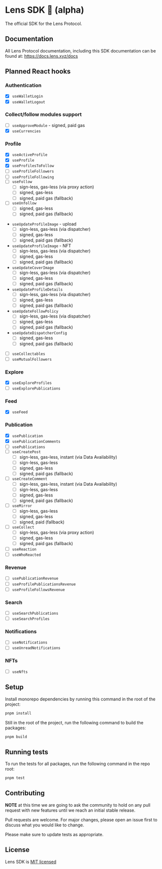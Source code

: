 # Lens SDK 🌿 (alpha)

The official SDK for the Lens Protocol.

## Documentation

All Lens Protocol documentation, including this SDK documentation can be found at: https://docs.lens.xyz/docs

## Planned React hooks

### Authentication

- [x] `useWalletLogin`
- [x] `useWalletLogout`

### Collect/follow modules support

- [ ] `useApproveModule` - signed, paid gas
- [x] `useCurrencies`

### Profile

- [x] `useActiveProfile`
- [x] `useProfile`
- [x] `useProfilesToFollow`
- [ ] `useProfileFollowers`
- [ ] `useProfileFollowing`
- [ ] `useFollow`
  - [ ] sign-less, gas-less (via proxy action)
  - [ ] signed, gas-less
  - [ ] signed, paid gas (fallback)
- [ ] `useUnfollow`
  - [ ] signed, gas-less
  - [ ] signed, paid gas (fallback)
- `useUpdateProfileImage` - upload
  - [ ] sign-less, gas-less (via dispatcher)
  - [ ] signed, gas-less
  - [ ] signed, paid gas (fallback)
- `useUpdateProfileImage` - NFT
  - [ ] sign-less, gas-less (via dispatcher)
  - [ ] signed, gas-less
  - [ ] signed, paid gas (fallback)
- `useUpdateCoverImage`
  - [ ] sign-less, gas-less (via dispatcher)
  - [ ] signed, gas-less
  - [ ] signed, paid gas (fallback)
- `useUpdateProfileDetails`
  - [ ] sign-less, gas-less (via dispatcher)
  - [ ] signed, gas-less
  - [ ] signed, paid gas (fallback)
- `useUpdateFollowPolicy`
  - [ ] sign-less, gas-less (via dispatcher)
  - [ ] signed, gas-less
  - [ ] signed, paid gas (fallback)
- `useUpdateDispatcherConfig`
  - [ ] signed, gas-less
  - [ ] signed, paid gas (fallback)
- [ ] `useCollectables`
- [ ] `useMutualFollowers`

### Explore

- [x] `useExploreProfiles`
- [ ] `useExplorePublications`

### Feed

- [x] `useFeed`

### Publication

- [x] `usePublication`
- [x] `usePublicationComments`
- [ ] `usePublications`
- [ ] `useCreatePost`
  - [ ] sign-less, gas-less, instant (via Data Availability)
  - [ ] sign-less, gas-less
  - [ ] signed, gas-less
  - [ ] signed, paid gas (fallback)
- [ ] `useCreateComment`
  - [ ] sign-less, gas-less, instant (via Data Availability)
  - [ ] sign-less, gas-less
  - [ ] signed, gas-less
  - [ ] signed, paid gas (fallback)
- [ ] `useMirror`
  - [ ] sign-less, gas-less
  - [ ] signed, gas-less
  - [ ] signed, paid (fallback)
- [ ] `useCollect`
  - [ ] sign-less, gas-less (via proxy action)
  - [ ] signed, gas-less
  - [ ] signed, paid gas (fallback)
- [ ] `useReaction`
- [ ] `useWhoReacted`

### Revenue

- [ ] `usePublicationRevenue`
- [ ] `useProfilePublicationsRevenue`
- [ ] `useProfileFollowsRevenue`

### Search

- [ ] `useSearchPublications`
- [ ] `useSearchProfiles`

### Notifications

- [ ] `useNotifications`
- [ ] `useUnreadNotifications`

### NFTs

- [ ] `useNfts`

## Setup

Install monorepo dependencies by running this command in the root of the project:

```bash
pnpm install
```

Still in the root of the project, run the following command to build the packages:

```bash
pnpm build
```

## Running tests

To run the tests for all packages, run the following command in the repo root:

```bash
pnpm test
```

## Contributing

**NOTE** at this time we are going to ask the community to hold on any pull request with new features until we reach an initial stable release.

Pull requests are welcome. For major changes, please open an issue first
to discuss what you would like to change.

Please make sure to update tests as appropriate.

## License

Lens SDK is [MIT licensed](./LICENSE)
